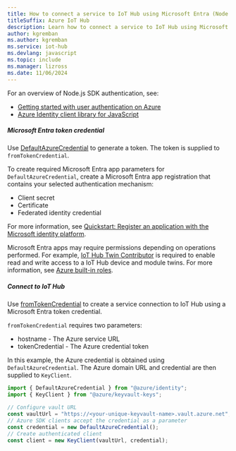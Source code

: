 ```yaml
---
title: How to connect a service to IoT Hub using Microsoft Entra (Node.js)
titleSuffix: Azure IoT Hub
description: Learn how to connect a service to IoT Hub using Microsoft Entra and the Azure IoT Hub SDK for Node.js.
author: kgremban
ms.author: kgremban
ms.service: iot-hub
ms.devlang: javascript
ms.topic: include
ms.manager: lizross
ms.date: 11/06/2024
---
```


For an overview of Node.js SDK authentication, see:

* [Getting started with user authentication on Azure](/azure/developer/javascript/how-to/with-authentication/getting-started)
* [Azure Identity client library for JavaScript](/javascript/api/overview/azure/identity-readme)

##### Microsoft Entra token credential

Use [DefaultAzureCredential](/javascript/api/@azure/identity/defaultazurecredential) to generate a token. The token is supplied to `fromTokenCredential`.

To create required Microsoft Entra app parameters for `DefaultAzureCredential`, create a Microsoft Entra app registration that contains your selected authentication mechanism:

* Client secret
* Certificate
* Federated identity credential

For more information, see [Quickstart: Register an application with the Microsoft identity platform](/entra/identity-platform/quickstart-register-app).

Microsoft Entra apps may require permissions depending on operations performed. For example, [IoT Hub Twin Contributor](/azure/role-based-access-control/built-in-roles/internet-of-things#iot-hub-twin-contributor) is required to enable read and write access to a IoT Hub device and module twins. For more information, see [Azure built-in roles](/azure/role-based-access-control/built-in-roles#internet-of-things).

##### Connect to IoT Hub

Use [fromTokenCredential](/javascript/api/azure-iothub/registry?#azure-iothub-registry-fromtokencredential) to create a service connection to IoT Hub using a Microsoft Entra token credential.

`fromTokenCredential` requires two parameters:

* hostname - The Azure service URL
* tokenCredential - The Azure credential token

In this example, the Azure credential is obtained using `DefaultAzureCredential`. The Azure domain URL and credential are then supplied to `KeyClient`.

```javascript
import { DefaultAzureCredential } from "@azure/identity";
import { KeyClient } from "@azure/keyvault-keys";

// Configure vault URL
const vaultUrl = "https://<your-unique-keyvault-name>.vault.azure.net";
// Azure SDK clients accept the credential as a parameter
const credential = new DefaultAzureCredential();
// Create authenticated client
const client = new KeyClient(vaultUrl, credential);
```
